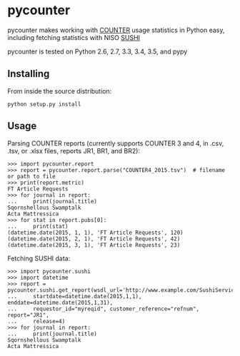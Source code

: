 pycounter
=========

pycounter makes working with [COUNTER](http://www.projectcounter.org/)
usage statistics in Python easy, including fetching statistics with NISO
[SUSHI](http://www.niso.org/workrooms/sushi)

pycounter is tested on Python 2.6, 2.7, 3.3, 3.4, 3.5, and pypy

Installing
----------

From inside the source distribution:

    python setup.py install
    
Usage
-----

Parsing COUNTER reports (currently supports COUNTER 3 and 4, in .csv, .tsv, 
or .xlsx files, reports JR1, BR1, and BR2):

    >>> import pycounter.report
    >>> report = pycounter.report.parse("COUNTER4_2015.tsv")  # filename or path to file
    >>> print(report.metric)
    FT Article Requests
    >>> for journal in report:
    ...     print(journal.title)
    Sqornshellous Swamptalk
    Acta Mattressica
    >>> for stat in report.pubs[0]:
    ...     print(stat)
    (datetime.date(2015, 1, 1), 'FT Article Requests', 120)
    (datetime.date(2015, 2, 1), 'FT Article Requests', 42)
    (datetime.date(2015, 3, 1), 'FT Article Requests', 23)
    
Fetching SUSHI data:

    >>> import pycounter.sushi
    >>> import datetime
    >>> report = pycounter.sushi.get_report(wsdl_url='http://www.example.com/SushiService',
    ...     startdate=datetime.date(2015,1,1), enddate=datetime.date(2015,1,31),
    ...     requestor_id="myreqid", customer_reference="refnum", report="JR1",
    ...     release=4)
    >>> for journal in report:
    ...     print(journal.title)
    Sqornshellous Swamptalk
    Acta Mattressica
